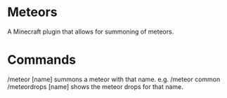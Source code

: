 # Meteors
A Minecraft plugin that allows for summoning of meteors.

# Commands
/meteor [name] summons a meteor with that name.
  e.g. /meteor common
/meteordrops [name] shows the meteor drops for that name.
